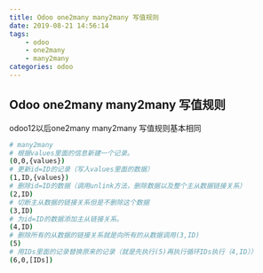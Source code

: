 ```yaml
---
title: Odoo one2many many2many 写值规则
date: 2019-08-21 14:56:14
tags:
    - odoo
    - one2many
    - many2many
categories: odoo
---
```


## Odoo one2many many2many 写值规则

odoo12以后one2many many2many 写值规则基本相同

```bash
# many2many
# 根据values里面的信息新建一个记录。
(0,0,{values}) 
# 更新id=ID的记录（写入values里面的数据）
(1,ID,{values})
# 删除id=ID的数据（调用unlink方法，删除数据以及整个主从数据链接关系）
(2,ID)
# 切断主从数据的链接关系但是不删除这个数据
(3,ID)
# 为id=ID的数据添加主从链接关系。
(4,ID)
# 删除所有的从数据的链接关系就是向所有的从数据调用(3,ID)
(5)
# 用IDs里面的记录替换原来的记录（就是先执行(5)再执行循环IDs执行（4,ID））
(6,0,[IDs])
```
